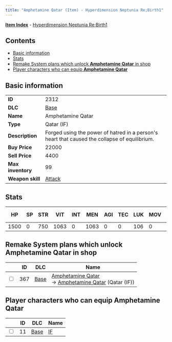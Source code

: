 ```yaml
---
title: "Amphetamine Qatar (Item) - Hyperdimension Neptunia Re;Birth1"
---
```


[**Item Index**](/neptunia/rb1/item/index.html) - [Hyperdimension Neptunia Re;Birth1](/neptunia/rb1)

## Contents

- [Basic information](#basic-information)
- [Stats](#stats)
- [Remake System plans which unlock **Amphetamine Qatar** in shop](#remake-system-plans-which-unlock-amphetamine-qatar-in-shop)
- [Player characters who can equip **Amphetamine Qatar**](#player-characters-who-can-equip-amphetamine-qatar)

## Basic information

|   |   |
| -- | -- |
| **ID** | 2312 |
| **DLC** | [Base](/neptunia/rb1/dlc/1-base.html) |
| **Name** | Amphetamine Qatar |
| **Type** | Qatar (IF) |
| **Description** | Forged using the power of hatred in a person's heart that caused the collapse of equilibrium. |
| **Buy Price** | 22000 |
| **Sell Price** | 4400 |
| **Max inventory** | 99 |
| **Weapon skill** | [Attack](/neptunia/rb1/skill/1-2101-attack.html) |

## Stats

| HP | SP | STR | VIT | INT | MEN | AGI | TEC | LUK | MOV | Fire res. | Ice res. | Wind res. | Lightning res. |
| -- | -- | --- | --- | --- | --- | --- | --- | --- | --- | --------- | -------- | --------- | -------------- |
| 1500 | 0 | 750 | 1063 | 0 | 1063 | 0 | 0 | 106 | 0 | 0 | 0 | 0 | 0 |

## Remake System plans which unlock **Amphetamine Qatar** in shop

|    | ID | DLC | Name |
| -- | -- | --- | ---- |
| <input type="checkbox" id="rb1-remake-1-367" class="trackbox" /> | 367 | [Base](/neptunia/rb1/dlc/1-base.html) | [Amphetamine Qatar](/neptunia/rb1/remake/1-367-amphetamine-qatar.html)<br />→ [Amphetamine Qatar](/neptunia/rb1/item/1-2312-amphetamine-qatar.html) (Qatar (IF)) |

## Player characters who can equip **Amphetamine Qatar**

|    | ID | DLC | Name |
| -- | -- | --- | ---- |
| <input type="checkbox" id="rb1-player-1-11" class="trackbox" /> | 11 | [Base](/neptunia/rb1/dlc/1-base.html) | [IF](/neptunia/rb1/player/1-11-if.html) |